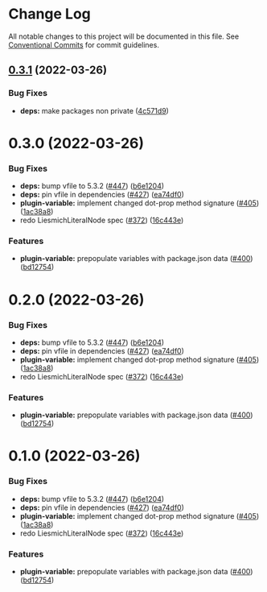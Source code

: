 # Change Log

All notable changes to this project will be documented in this file.
See [Conventional Commits](https://conventionalcommits.org) for commit guidelines.

## [0.3.1](https://github.com/liesmich/liesmich/compare/v0.3.0...v0.3.1) (2022-03-26)


### Bug Fixes

* **deps:** make packages non private ([4c571d9](https://github.com/liesmich/liesmich/commit/4c571d99365334a3be112a5da092847f0a176ba5))





# 0.3.0 (2022-03-26)


### Bug Fixes

* **deps:** bump vfile to 5.3.2 ([#447](https://github.com/liesmich/liesmich/issues/447)) ([b6e1204](https://github.com/liesmich/liesmich/commit/b6e12041bd9da3e53443d272f6f3f3f4c375f017))
* **deps:** pin vfile in dependencies ([#427](https://github.com/liesmich/liesmich/issues/427)) ([ea74df0](https://github.com/liesmich/liesmich/commit/ea74df0809587f6a806d9eb48a162cce1025ce4d))
* **plugin-variable:** implement changed dot-prop method signature ([#405](https://github.com/liesmich/liesmich/issues/405)) ([1ac38a8](https://github.com/liesmich/liesmich/commit/1ac38a89dbbbbc06c9f7f79199ef9f43e0738348))
* redo LiesmichLiteralNode spec ([#372](https://github.com/liesmich/liesmich/issues/372)) ([16c443e](https://github.com/liesmich/liesmich/commit/16c443e5feaffb99cff7cedf43f29450c3a6e9bf))


### Features

* **plugin-variable:** prepopulate variables with package.json data ([#400](https://github.com/liesmich/liesmich/issues/400)) ([bd12754](https://github.com/liesmich/liesmich/commit/bd12754c35e0a8d25459ca934aee3ef8097b5720))





# 0.2.0 (2022-03-26)


### Bug Fixes

* **deps:** bump vfile to 5.3.2 ([#447](https://github.com/liesmich/liesmich/issues/447)) ([b6e1204](https://github.com/liesmich/liesmich/commit/b6e12041bd9da3e53443d272f6f3f3f4c375f017))
* **deps:** pin vfile in dependencies ([#427](https://github.com/liesmich/liesmich/issues/427)) ([ea74df0](https://github.com/liesmich/liesmich/commit/ea74df0809587f6a806d9eb48a162cce1025ce4d))
* **plugin-variable:** implement changed dot-prop method signature ([#405](https://github.com/liesmich/liesmich/issues/405)) ([1ac38a8](https://github.com/liesmich/liesmich/commit/1ac38a89dbbbbc06c9f7f79199ef9f43e0738348))
* redo LiesmichLiteralNode spec ([#372](https://github.com/liesmich/liesmich/issues/372)) ([16c443e](https://github.com/liesmich/liesmich/commit/16c443e5feaffb99cff7cedf43f29450c3a6e9bf))


### Features

* **plugin-variable:** prepopulate variables with package.json data ([#400](https://github.com/liesmich/liesmich/issues/400)) ([bd12754](https://github.com/liesmich/liesmich/commit/bd12754c35e0a8d25459ca934aee3ef8097b5720))





# 0.1.0 (2022-03-26)


### Bug Fixes

* **deps:** bump vfile to 5.3.2 ([#447](https://github.com/liesmich/liesmich/issues/447)) ([b6e1204](https://github.com/liesmich/liesmich/commit/b6e12041bd9da3e53443d272f6f3f3f4c375f017))
* **deps:** pin vfile in dependencies ([#427](https://github.com/liesmich/liesmich/issues/427)) ([ea74df0](https://github.com/liesmich/liesmich/commit/ea74df0809587f6a806d9eb48a162cce1025ce4d))
* **plugin-variable:** implement changed dot-prop method signature ([#405](https://github.com/liesmich/liesmich/issues/405)) ([1ac38a8](https://github.com/liesmich/liesmich/commit/1ac38a89dbbbbc06c9f7f79199ef9f43e0738348))
* redo LiesmichLiteralNode spec ([#372](https://github.com/liesmich/liesmich/issues/372)) ([16c443e](https://github.com/liesmich/liesmich/commit/16c443e5feaffb99cff7cedf43f29450c3a6e9bf))


### Features

* **plugin-variable:** prepopulate variables with package.json data ([#400](https://github.com/liesmich/liesmich/issues/400)) ([bd12754](https://github.com/liesmich/liesmich/commit/bd12754c35e0a8d25459ca934aee3ef8097b5720))
